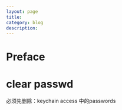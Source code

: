 ```yaml
---
layout: page
title:	
category: blog
description: 
---
```

# Preface

# clear passwd
必须先删除：keychain access 中的passwords
